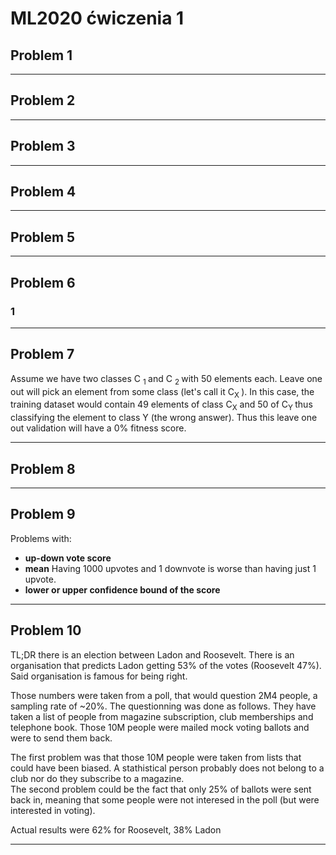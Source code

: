 # ML2020 ćwiczenia 1
## Problem 1
***
## Problem 2
***
## Problem 3
***
## Problem 4
***
## Problem 5
***
## Problem 6
### 1 
***
## Problem 7
Assume we have two classes C <sub>1 </sub> and C <sub>2 </sub> with 50 elements each.
Leave one out will pick an element from some class (let's call it C<sub>X </sub>). In this case, the training dataset would contain 49 elements of class C<sub>X</sub> and 50 of C<sub>Y </sub> thus classifying the element to class Y (the wrong answer).
Thus this leave one out validation will have a 0% fitness score.
***
## Problem 8
***
## Problem 9
Problems with:  
 -   **up-down vote score**  
 -   **mean** Having 1000 upvotes and 1 downvote is worse than having just 1 upvote.  
 -   **lower or upper confidence bound of the score**  
***
## Problem 10
TL;DR there is an election between Ladon and Roosevelt. There is an organisation that predicts Ladon getting 53% of the votes (Roosevelt 47%). Said organisation is famous for being right.  

Those numbers were taken from a poll, that would question 2M4 people, a sampling rate of ~20%. The questionning was done as follows. They have taken a list of people from magazine subscription, club memberships and telephone book. Those 10M people were mailed mock voting ballots and were to send them back.  

The first problem was that those 10M people were taken from lists that could have been biased. A stathistical person probably does not belong to a club nor do they subscribe to a magazine.  
The second problem could be the fact that only 25% of ballots were sent back in, meaning that some people were not interesed in the poll (but were interested in voting).

Actual results were 62% for Roosevelt, 38% Ladon
***